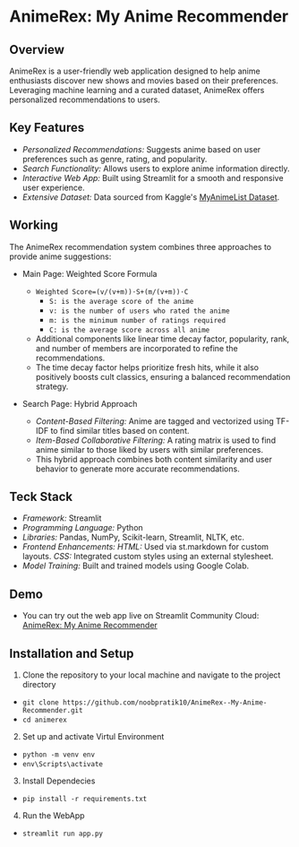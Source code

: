 # AnimeRex: My Anime Recommender

## Overview
AnimeRex is a user-friendly web application designed to help anime enthusiasts discover new shows and movies based on their preferences. Leveraging machine learning and a curated dataset, AnimeRex offers personalized recommendations to users.

## Key Features
- *Personalized Recommendations:* Suggests anime based on user preferences such as genre, rating, and popularity.
- *Search Functionality:* Allows users to explore anime information directly.
- *Interactive Web App:* Built using Streamlit for a smooth and responsive user experience.
- *Extensive Dataset:* Data sourced from Kaggle's [MyAnimeList Dataset](https://www.kaggle.com/datasets/dbdmobile/myanimelist-dataset).

## Working
The AnimeRex recommendation system combines three approaches to provide anime suggestions:
- Main Page: Weighted Score Formula
  - `Weighted Score=(v/(v+m))⋅S+(m/(v+m))⋅C`
      - `S: is the average score of the anime`
      - `v: is the number of users who rated the anime`
      - `m: is the minimum number of ratings required`
      - `C: is the average score across all anime`
  - Additional components like linear time decay factor, popularity, rank, and number of members are incorporated to refine the recommendations.
  - The time decay factor helps prioritize fresh hits, while it also positively boosts cult classics, ensuring a balanced recommendation strategy.

- Search Page: Hybrid Approach
  - *Content-Based Filtering:* Anime are tagged and vectorized using TF-IDF to find similar titles based on content.
  - *Item-Based Collaborative Filtering:* A rating matrix is used to find anime similar to those liked by users with similar preferences.
  - This hybrid approach combines both content similarity and user behavior to generate more accurate recommendations.

## Teck Stack
- *Framework:* Streamlit
- *Programming Language:* Python
- *Libraries:* Pandas, NumPy, Scikit-learn, Streamlit, NLTK, etc.
- *Frontend Enhancements:*
    *HTML:* Used via st.markdown for custom layouts.
    *CSS:* Integrated custom styles using an external stylesheet.
- *Model Training:* Built and trained models using Google Colab.


## Demo
- You can try out the web app live on Streamlit Community Cloud: [AnimeRex: My Anime Recommender](https://animerex--my-anime-recommender-fj3mto2havaewsktffvtlv.streamlit.app/)

## Installation and Setup
1. Clone the repository to your local machine and navigate to the project directory
  - `git clone https://github.com/noobpratik10/AnimeRex--My-Anime-Recommender.git`
  - `cd animerex` 
2. Set up and activate Virtul Environment
  - `python -m venv env`
  - `env\Scripts\activate`
3. Install Dependecies
  - `pip install -r requirements.txt`  
4. Run the WebApp
  - `streamlit run app.py` 



